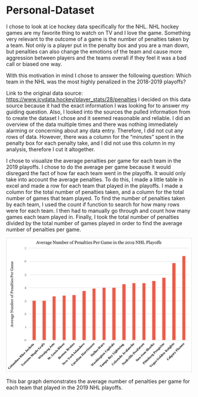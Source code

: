 # Personal-Dataset

I chose to look at ice hockey data specifically for the NHL. NHL hockey games are my 	favorite thing to watch on TV and I love the game. Something very relevant to the 	outcome of a game is the number of penalties taken by a team. Not only is a player put in 	the penalty box and you are a man down, but penalties can also change the emotions of 	the team and cause more aggression between players and the teams overall if they feel it 	was a bad call or biased one way. 

With this motivation in mind I chose to answer the following question: Which team in the NHL was the most highly penalized in the 2018-2019 playoffs?

Link to the original data source: https://www.icydata.hockey/player_stats/28/penalties 
I decided on this data source because it had the exact information I was looking for to 	answer my guiding question. Also, I looked into the sources the pulled information from 	to create the dataset I chose and it seemed reasonable and reliable. I did an overview of the data multiple times and there was nothing immediately alarming 	or concerning about any data entry. Therefore, I did not cut any rows of data. However, 	there was a column for the “minutes” spent in the penalty box for each penalty take, and I 	did not use this column in my analysis, therefore I cut it altogether.	
 
 I chose to visualize the average penalties per game for each team in the 2019 playoffs. I 	chose to do the average per game because it would disregard the fact of how far each 	team went in the playoffs. It would only take into account the average penalties. To do this, I made a little table in excel and made a row for each team that played in the 	playoffs. I made a column for the total number of penalties taken, and a column for the 	total number of games that team played. To find the number of penalties taken by each 	team, I used the count if function to search for how many rows were for each team. I then 	had to manually go through and count how many games each team played in. Finally, I 	took the total number of penalties divided by the total number of games played in order to 	find the average number of penalties per game.

![Average Number of Penalties Per Game](https://raw.githubusercontent.com/morganpalmerton/Personal-Dataset/master/HockeyFigure.png)

This bar graph demonstrates the average number of penalties per game for each team that played in the 2019 NHL playoffs. 
